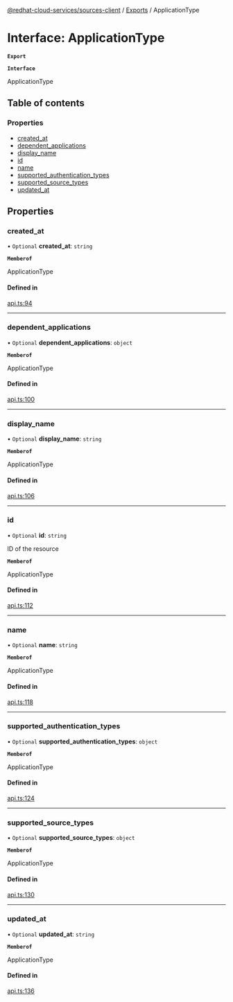 [@redhat-cloud-services/sources-client](../README.md) / [Exports](../modules.md) / ApplicationType

# Interface: ApplicationType

**`Export`**

**`Interface`**

ApplicationType

## Table of contents

### Properties

- [created\_at](ApplicationType.md#created_at)
- [dependent\_applications](ApplicationType.md#dependent_applications)
- [display\_name](ApplicationType.md#display_name)
- [id](ApplicationType.md#id)
- [name](ApplicationType.md#name)
- [supported\_authentication\_types](ApplicationType.md#supported_authentication_types)
- [supported\_source\_types](ApplicationType.md#supported_source_types)
- [updated\_at](ApplicationType.md#updated_at)

## Properties

### created\_at

• `Optional` **created\_at**: `string`

**`Memberof`**

ApplicationType

#### Defined in

[api.ts:94](https://github.com/mkholjuraev/javascript-clients/blob/master/packages/sources/api.ts#L94)

___

### dependent\_applications

• `Optional` **dependent\_applications**: `object`

**`Memberof`**

ApplicationType

#### Defined in

[api.ts:100](https://github.com/mkholjuraev/javascript-clients/blob/master/packages/sources/api.ts#L100)

___

### display\_name

• `Optional` **display\_name**: `string`

**`Memberof`**

ApplicationType

#### Defined in

[api.ts:106](https://github.com/mkholjuraev/javascript-clients/blob/master/packages/sources/api.ts#L106)

___

### id

• `Optional` **id**: `string`

ID of the resource

**`Memberof`**

ApplicationType

#### Defined in

[api.ts:112](https://github.com/mkholjuraev/javascript-clients/blob/master/packages/sources/api.ts#L112)

___

### name

• `Optional` **name**: `string`

**`Memberof`**

ApplicationType

#### Defined in

[api.ts:118](https://github.com/mkholjuraev/javascript-clients/blob/master/packages/sources/api.ts#L118)

___

### supported\_authentication\_types

• `Optional` **supported\_authentication\_types**: `object`

**`Memberof`**

ApplicationType

#### Defined in

[api.ts:124](https://github.com/mkholjuraev/javascript-clients/blob/master/packages/sources/api.ts#L124)

___

### supported\_source\_types

• `Optional` **supported\_source\_types**: `object`

**`Memberof`**

ApplicationType

#### Defined in

[api.ts:130](https://github.com/mkholjuraev/javascript-clients/blob/master/packages/sources/api.ts#L130)

___

### updated\_at

• `Optional` **updated\_at**: `string`

**`Memberof`**

ApplicationType

#### Defined in

[api.ts:136](https://github.com/mkholjuraev/javascript-clients/blob/master/packages/sources/api.ts#L136)
